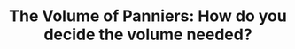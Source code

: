---
layout: community
category: community
title: "The Volume of Panniers: How do you decide the volume needed?"
description: "Do you have any tips or feedback regarding the volume of bags needed? As part of a month-long bike journey, a year later, I'd like to purchase some bags. I would go camping with a tent, sleeping bag and mattress, kitchen utensils, and clothes."
isTopLevel: false
isSingleLevel: false
isArticle: false
datePublished: 2022-07-17 14:01:00 +0300
dateModified: 2022-07-18 18:01:00 +0300
published: true
---